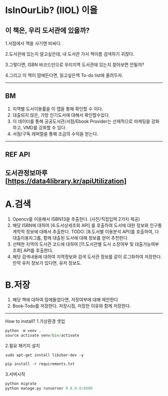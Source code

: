 # IsInOurLib? (IIOL) 이올

## 이 책은, 우리 도서관에 있을까?

1.서점에서 책을 사기엔 비싸다.

2.도서관에 있는지 알고싶은데, 내 도서관 가서 책이름 검색하기 귀찮다.

3.그렇다면, ISBN 바코드만으로 우리지역 도서관에 있는지 찾아보면 안될까?

4.그리고 이 책이 맘에든다면, 읽고싶은책 To-do list에 올려두자.

---

## BM

1. 지역별 도서이용률을 이 앱을 통해 확인할 수 이다.
2. 대출되지 않은, 가망 인기도서에 대해서 확인할수있다.
3. 이 데이터를 통해 공공도서관/서점/Ebook Provider는 선제적으로 마케팅을 강화하고, VMD를 강화할 수 있다.
4. 서점/구독 레퍼럴을 통해 조금의 수익을 얻는다.

---

## REF API

도서관정보마루 [https://data4library.kr/apiUtilization]
---

# A.검색

1. Opencv를 이용해서 ISBN13을 추출한다. (사진/직접입력 2가지 제공)
2. 해당 ISBN에 대하여 [6.도서상세조회 API] 를 호출하여 도서에 대한 정보와 인구통계학적 정보에 대해서 추출한다.  TODO: [8.도서별 이용분석 API]를 호출하여, 다대출이용자그룹, 함께 대출된 도서에 대해 정보를 얻어 추천한다.
3. 선택한 지역의 도서관 코드에 대하여 [11.도서관별 도서 소장여부 및 대출가능여부 조회] API를 호출한다.
4. 해당 검색내용에 대하여 지역정보와 검색 도서관 정보를 같이 로그화하여 저장한다. 만약 유저 정보가 있다면, 유저 정보도.

# B.저장

1. 해당 책에 대하여 맘에들었다면, 저장여부에 대해 제안한다
2. Book-Todo를 저장한다. 저장시점, 저장한 이유와 함께 저장한다.

---
How to install?
1.가상환경 셋업

```python
python -m venv .
source activate venv/bin/activate
```

2.필요 패키지 설치

```shell
sudo apt-get install libzbar-dev -y

```

```python
pip install -r requirements.txt
```

3.서버시작

```python
python migrate
python manage.py runserver 0.0.0.0:8000
```

